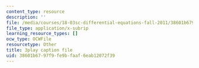 ```yaml
---
content_type: resource
description: ''
file: /media/courses/18-03sc-differential-equations-fall-2011/38601b6797f9fe9bfaaf6eab12072f39_e3FfmXtkppM.srt
file_type: application/x-subrip
learning_resource_types: []
ocw_type: OCWFile
resourcetype: Other
title: 3play caption file
uid: 38601b67-97f9-fe9b-faaf-6eab12072f39
---
```

